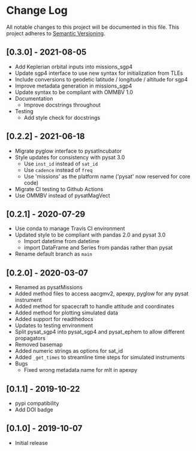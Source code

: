 # Change Log
All notable changes to this project will be documented in this file.
This project adheres to [Semantic Versioning](https://semver.org/).

## [0.3.0] - 2021-08-05
* Add Keplerian orbital inputs into missions_sgp4
* Update sgp4 interface to use new syntax for initialization from TLEs
* Include conversions to geodetic latitude / longitude / altitude for sgp4
* Improve metadata generation in missions_sgp4
* Update syntax to be compliant with OMMBV 1.0
* Documentation
  * Improve docstrings throughout
* Testing
  * Add style check for docstrings

## [0.2.2] - 2021-06-18
* Migrate pyglow interface to pysatIncubator
* Style updates for consistency with pysat 3.0
  * Use `inst_id` instead of `sat_id`
  * Use `cadence` instead of `freq`
  * Use 'missions' as the platform name ('pysat' now reserved for core code)
* Migrate CI testing to Github Actions
* Use OMMBV instead of pysatMagVect

## [0.2.1] - 2020-07-29
* Use conda to manage Travis CI environment
* Updated style to be compliant with pandas 2.0 and pysat 3.0
  * Import datetime from datetime
  * import DataFrame and Series from pandas rather than pysat
* Rename default branch as `main`

## [0.2.0] - 2020-03-07
* Renamed as pysatMissions
* Added method files to access aacgmv2, apexpy, pyglow for any pysat instrument
* Added method for spacecraft to handle attitude and coordinates
* Added method for plotting simulated data
* Added support for readthedocs
* Updates to testing environment
* Split pysat_sgp4 into pysat_sgp4 and pysat_ephem to allow different propagators
* Removed basemap
* Added numeric strings as options for sat_id
* Added `_get_times` to streamline time steps for simulated instruments
* Bugs
  * Fixed wrong metadata name for mlt in apexpy

## [0.1.1] - 2019-10-22
* pypi compatibility
* Add DOI badge

## [0.1.0] - 2019-10-07
* Initial release
